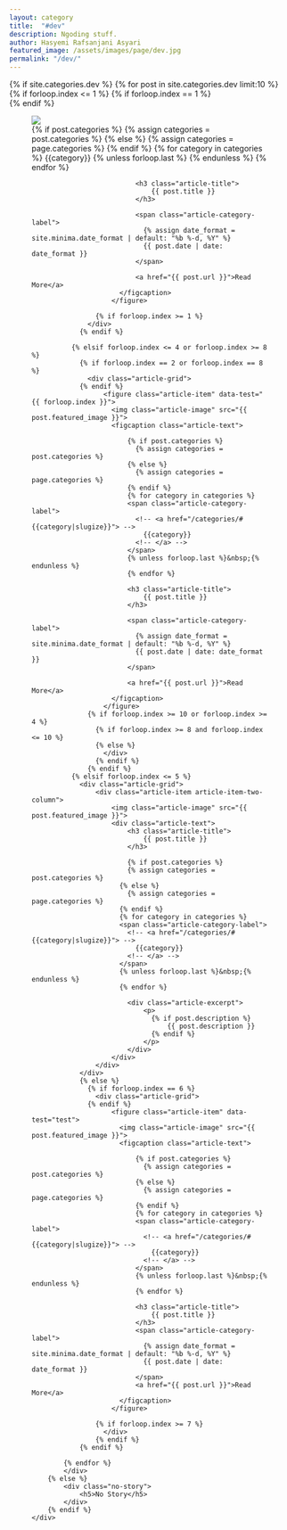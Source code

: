 ```yaml
---
layout: category
title:  "#dev"
description: Ngoding stuff.
author: Hasyemi Rafsanjani Asyari
featured_image: /assets/images/page/dev.jpg
permalink: "/dev/"
---
```


<section class="category--section post--section">
  <div class="container">    
    <div>
    	{% if site.categories.dev %}
	    	{% for post in site.categories.dev limit:10 %}    
	          {% if forloop.index <= 1 %}
	            {% if forloop.index == 1 %}
	              <div class="article-grid">
	            {% endif %}                        
	                    <figure class="article-item">
	                      <img class="article-image" src="{{ post.featured_image }}">
	                      <figcaption class="article-text">                                                 
	                          {% if post.categories %}
	                            {% assign categories = post.categories %}
	                          {% else %}
	                            {% assign categories = page.categories %}
	                          {% endif %}
	                          {% for category in categories %}
	                          <span class="article-category-label">
	                            <!-- <a href="/categories/#{{category|slugize}}"> -->
	                              {{category}}
	                            <!-- </a> -->
	                          </span>
	                          {% unless forloop.last %}&nbsp;{% endunless %}
	                          {% endfor %}  

	                          <h3 class="article-title">                              
	                              {{ post.title }}                              
	                          </h3>
	                          
	                          <span class="article-category-label">
	                            {% assign date_format = site.minima.date_format | default: "%b %-d, %Y" %}
	                            {{ post.date | date: date_format }}
	                          </span>

	                          <a href="{{ post.url }}">Read More</a>                      
	                      </figcaption>                                                                 
	                    </figure>                    

	                {% if forloop.index >= 1 %}
	              </div>  
	            {% endif %}

	          {% elsif forloop.index <= 4 or forloop.index >= 8 %}
	            {% if forloop.index == 2 or forloop.index == 8 %}
	              <div class="article-grid">
	            {% endif %}            
	                  <figure class="article-item" data-test="{{ forloop.index }}">                    
	                    <img class="article-image" src="{{ post.featured_image }}">  
	                    <figcaption class="article-text">                        

	                        {% if post.categories %}
	                          {% assign categories = post.categories %}
	                        {% else %}
	                          {% assign categories = page.categories %}
	                        {% endif %}
	                        {% for category in categories %}
	                        <span class="article-category-label">
	                          <!-- <a href="/categories/#{{category|slugize}}"> -->
	                            {{category}}
	                          <!-- </a> -->
	                        </span>
	                        {% unless forloop.last %}&nbsp;{% endunless %}
	                        {% endfor %}                                                  
	                        
	                        <h3 class="article-title">                            
	                            {{ post.title }}                            
	                        </h3>

	                        <span class="article-category-label">
	                          {% assign date_format = site.minima.date_format | default: "%b %-d, %Y" %}
	                          {{ post.date | date: date_format }}
	                        </span>

	                        <a href="{{ post.url }}">Read More</a>
	                    </figcaption>                    
	                  </figure>                                                                        
	              {% if forloop.index >= 10 or forloop.index >= 4 %}
	                {% if forloop.index >= 8 and forloop.index <= 10 %}                  
	                {% else %}
	                  </div>
	                {% endif %}
	              {% endif %}
	          {% elsif forloop.index <= 5 %}
	            <div class="article-grid">    
	                <div class="article-item article-item-two-column">                      
	                    <img class="article-image" src="{{ post.featured_image }}">
	                    <div class="article-text">                          
	                        <h3 class="article-title">                            
	                            {{ post.title }}                            
	                        </h3>

	                        {% if post.categories %}
	                        {% assign categories = post.categories %}
	                      {% else %}
	                        {% assign categories = page.categories %}
	                      {% endif %}
	                      {% for category in categories %}
	                      <span class="article-category-label">
	                        <!-- <a href="/categories/#{{category|slugize}}"> -->
	                          {{category}}
	                        <!-- </a> -->
	                      </span>
	                      {% unless forloop.last %}&nbsp;{% endunless %}
	                      {% endfor %}

	                        <div class="article-excerpt">
	                            <p>
	                              {% if post.description %}
	                                  {{ post.description }}
	                              {% endif %}
	                            </p>
	                        </div>                           
	                    </div>            
	                </div>                    
	            </div>
	            {% else %}
	              {% if forloop.index == 6 %}
	                <div class="article-grid">
	              {% endif %}              
	                    <figure class="article-item" data-test="test">                      
	                      <img class="article-image" src="{{ post.featured_image }}">
	                      <figcaption class="article-text">

	                          {% if post.categories %}
	                            {% assign categories = post.categories %}
	                          {% else %}
	                            {% assign categories = page.categories %}
	                          {% endif %}
	                          {% for category in categories %}
	                          <span class="article-category-label">
	                            <!-- <a href="/categories/#{{category|slugize}}"> -->
	                              {{category}}
	                            <!-- </a> -->
	                          </span>
	                          {% unless forloop.last %}&nbsp;{% endunless %}
	                          {% endfor %}       

	                          <h3 class="article-title">                              
	                              {{ post.title }}                              
	                          </h3>
	                          <span class="article-category-label">
	                            {% assign date_format = site.minima.date_format | default: "%b %-d, %Y" %}
	                            {{ post.date | date: date_format }}
	                          </span>
	                          <a href="{{ post.url }}">Read More</a>       
	                      </figcaption>                                
	                    </figure>                                                                      

	                {% if forloop.index >= 7 %}
	                  </div>  
	                {% endif %}
	            {% endif %}
	                        
	        {% endfor %}
	        </div>
	    {% else %}
	    	<div class="no-story">
	    		<h5>No Story</h5>
	    	</div>	    	
    	{% endif %}       	    
    </div>    
  </div>        	
</section>